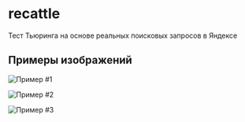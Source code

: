 recattle
========

Тест Тьюринга на основе реальных поисковых запросов в Яндексе

Примеры изображений
-------------------
![Пример #1](https://raw.githubusercontent.com/dannote/recattle/master/samples/1.png)

![Пример #2](https://raw.githubusercontent.com/dannote/recattle/master/samples/2.png)

![Пример #3](https://raw.githubusercontent.com/dannote/recattle/master/samples/3.png)
